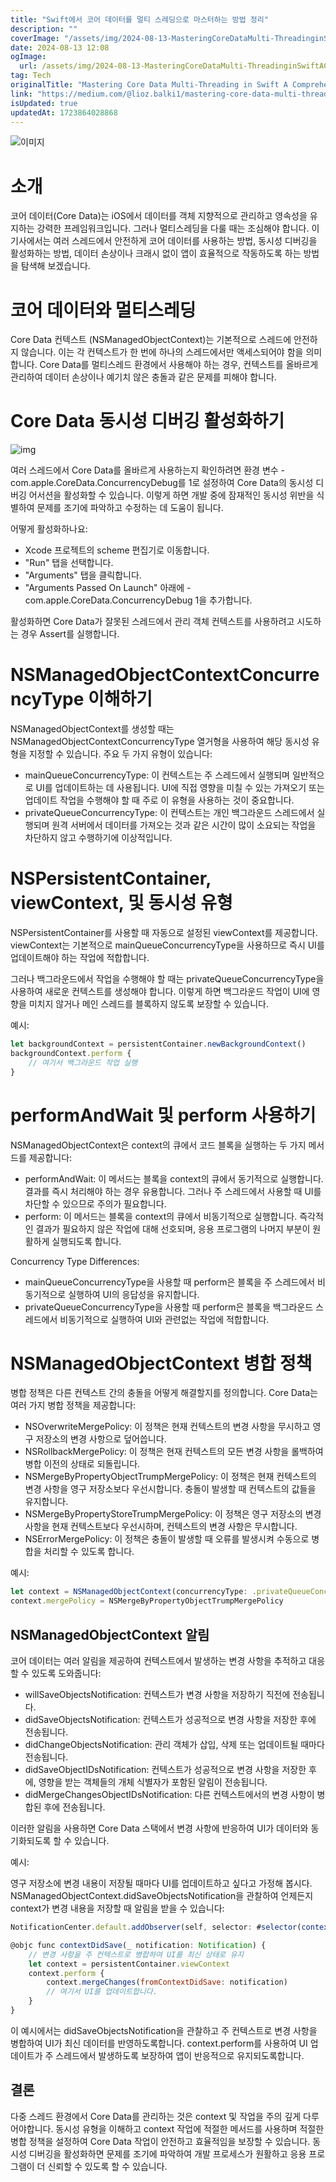 ```yaml
---
title: "Swift에서 코어 데이터를 멀티 스레딩으로 마스터하는 방법 정리"
description: ""
coverImage: "/assets/img/2024-08-13-MasteringCoreDataMulti-ThreadinginSwiftAComprehensiveGuide_0.png"
date: 2024-08-13 12:08
ogImage:
  url: /assets/img/2024-08-13-MasteringCoreDataMulti-ThreadinginSwiftAComprehensiveGuide_0.png
tag: Tech
originalTitle: "Mastering Core Data Multi-Threading in Swift A Comprehensive Guide"
link: "https://medium.com/@lioz.balki1/mastering-core-data-multi-threading-in-swift-a-comprehensive-guide-a80c80038f00"
isUpdated: true
updatedAt: 1723864028868
---
```


![이미지](/assets/img/2024-08-13-MasteringCoreDataMulti-ThreadinginSwiftAComprehensiveGuide_0.png)

# 소개

코어 데이터(Core Data)는 iOS에서 데이터를 객체 지향적으로 관리하고 영속성을 유지하는 강력한 프레임워크입니다. 그러나 멀티스레딩을 다룰 때는 조심해야 합니다. 이 기사에서는 여러 스레드에서 안전하게 코어 데이터를 사용하는 방법, 동시성 디버깅을 활성화하는 방법, 데이터 손상이나 크래시 없이 앱이 효율적으로 작동하도록 하는 방법을 탐색해 보겠습니다.

# 코어 데이터와 멀티스레딩

<!-- seedividend - 사각형 -->

<ins class="adsbygoogle"
     style="display:block"
     data-ad-client="ca-pub-4877378276818686"
     data-ad-slot="1898504329"
     data-ad-format="auto"
     data-full-width-responsive="true"></ins>

<script>
     (adsbygoogle = window.adsbygoogle || []).push({});
</script>

Core Data 컨텍스트 (NSManagedObjectContext)는 기본적으로 스레드에 안전하지 않습니다. 이는 각 컨텍스트가 한 번에 하나의 스레드에서만 액세스되어야 함을 의미합니다. Core Data를 멀티스레드 환경에서 사용해야 하는 경우, 컨텍스트를 올바르게 관리하여 데이터 손상이나 예기치 않은 충돌과 같은 문제를 피해야 합니다.

# Core Data 동시성 디버깅 활성화하기

![img](/assets/img/2024-08-13-MasteringCoreDataMulti-ThreadinginSwiftAComprehensiveGuide_1.png)

여러 스레드에서 Core Data를 올바르게 사용하는지 확인하려면 환경 변수 -com.apple.CoreData.ConcurrencyDebug를 1로 설정하여 Core Data의 동시성 디버깅 어서션을 활성화할 수 있습니다. 이렇게 하면 개발 중에 잠재적인 동시성 위반을 식별하여 문제를 조기에 파악하고 수정하는 데 도움이 됩니다.

<!-- seedividend - 사각형 -->

<ins class="adsbygoogle"
     style="display:block"
     data-ad-client="ca-pub-4877378276818686"
     data-ad-slot="1898504329"
     data-ad-format="auto"
     data-full-width-responsive="true"></ins>

<script>
     (adsbygoogle = window.adsbygoogle || []).push({});
</script>

어떻게 활성화하나요:

- Xcode 프로젝트의 scheme 편집기로 이동합니다.
- "Run" 탭을 선택합니다.
- "Arguments" 탭을 클릭합니다.
- "Arguments Passed On Launch" 아래에 -com.apple.CoreData.ConcurrencyDebug 1을 추가합니다.

활성화하면 Core Data가 잘못된 스레드에서 관리 객체 컨텍스트를 사용하려고 시도하는 경우 Assert를 실행합니다.

# NSManagedObjectContextConcurrencyType 이해하기

<!-- seedividend - 사각형 -->

<ins class="adsbygoogle"
     style="display:block"
     data-ad-client="ca-pub-4877378276818686"
     data-ad-slot="1898504329"
     data-ad-format="auto"
     data-full-width-responsive="true"></ins>

<script>
     (adsbygoogle = window.adsbygoogle || []).push({});
</script>

NSManagedObjectContext를 생성할 때는 NSManagedObjectContextConcurrencyType 열거형을 사용하여 해당 동시성 유형을 지정할 수 있습니다. 주요 두 가지 유형이 있습니다:

- mainQueueConcurrencyType: 이 컨텍스트는 주 스레드에서 실행되며 일반적으로 UI를 업데이트하는 데 사용됩니다. UI에 직접 영향을 미칠 수 있는 가져오기 또는 업데이트 작업을 수행해야 할 때 주로 이 유형을 사용하는 것이 중요합니다.
- privateQueueConcurrencyType: 이 컨텍스트는 개인 백그라운드 스레드에서 실행되며 원격 서버에서 데이터를 가져오는 것과 같은 시간이 많이 소요되는 작업을 차단하지 않고 수행하기에 이상적입니다.

# NSPersistentContainer, viewContext, 및 동시성 유형

NSPersistentContainer를 사용할 때 자동으로 설정된 viewContext를 제공합니다. viewContext는 기본적으로 mainQueueConcurrencyType을 사용하므로 즉시 UI를 업데이트해야 하는 작업에 적합합니다.

<!-- seedividend - 사각형 -->

<ins class="adsbygoogle"
     style="display:block"
     data-ad-client="ca-pub-4877378276818686"
     data-ad-slot="1898504329"
     data-ad-format="auto"
     data-full-width-responsive="true"></ins>

<script>
     (adsbygoogle = window.adsbygoogle || []).push({});
</script>

그러나 백그라운드에서 작업을 수행해야 할 때는 privateQueueConcurrencyType을 사용하여 새로운 컨텍스트를 생성해야 합니다. 이렇게 하면 백그라운드 작업이 UI에 영향을 미치지 않거나 메인 스레드를 블록하지 않도록 보장할 수 있습니다.

예시:

```js
let backgroundContext = persistentContainer.newBackgroundContext()
backgroundContext.perform {
    // 여기서 백그라운드 작업 실행
}
```

# performAndWait 및 perform 사용하기

<!-- seedividend - 사각형 -->

<ins class="adsbygoogle"
     style="display:block"
     data-ad-client="ca-pub-4877378276818686"
     data-ad-slot="1898504329"
     data-ad-format="auto"
     data-full-width-responsive="true"></ins>

<script>
     (adsbygoogle = window.adsbygoogle || []).push({});
</script>

NSManagedObjectContext은 context의 큐에서 코드 블록을 실행하는 두 가지 메서드를 제공합니다:

- performAndWait: 이 메서드는 블록을 context의 큐에서 동기적으로 실행합니다. 결과를 즉시 처리해야 하는 경우 유용합니다. 그러나 주 스레드에서 사용할 때 UI를 차단할 수 있으므로 주의가 필요합니다.
- perform: 이 메서드는 블록을 context의 큐에서 비동기적으로 실행합니다. 즉각적인 결과가 필요하지 않은 작업에 대해 선호되며, 응용 프로그램의 나머지 부분이 원활하게 실행되도록 합니다.

Concurrency Type Differences:

- mainQueueConcurrencyType을 사용할 때 perform은 블록을 주 스레드에서 비동기적으로 실행하여 UI의 응답성을 유지합니다.
- privateQueueConcurrencyType을 사용할 때 perform은 블록을 백그라운드 스레드에서 비동기적으로 실행하여 UI와 관련없는 작업에 적합합니다.

<!-- seedividend - 사각형 -->

<ins class="adsbygoogle"
     style="display:block"
     data-ad-client="ca-pub-4877378276818686"
     data-ad-slot="1898504329"
     data-ad-format="auto"
     data-full-width-responsive="true"></ins>

<script>
     (adsbygoogle = window.adsbygoogle || []).push({});
</script>

# NSManagedObjectContext 병합 정책

병합 정책은 다른 컨텍스트 간의 충돌을 어떻게 해결할지를 정의합니다. Core Data는 여러 가지 병합 정책을 제공합니다:

- NSOverwriteMergePolicy: 이 정책은 현재 컨텍스트의 변경 사항을 무시하고 영구 저장소의 변경 사항으로 덮어씁니다.
- NSRollbackMergePolicy: 이 정책은 현재 컨텍스트의 모든 변경 사항을 롤백하여 병합 이전의 상태로 되돌립니다.
- NSMergeByPropertyObjectTrumpMergePolicy: 이 정책은 현재 컨텍스트의 변경 사항을 영구 저장소보다 우선시합니다. 충돌이 발생할 때 컨텍스트의 값들을 유지합니다.
- NSMergeByPropertyStoreTrumpMergePolicy: 이 정책은 영구 저장소의 변경 사항을 현재 컨텍스트보다 우선시하며, 컨텍스트의 변경 사항은 무시합니다.
- NSErrorMergePolicy: 이 정책은 충돌이 발생할 때 오류를 발생시켜 수동으로 병합을 처리할 수 있도록 합니다.

예시:

<!-- seedividend - 사각형 -->

<ins class="adsbygoogle"
     style="display:block"
     data-ad-client="ca-pub-4877378276818686"
     data-ad-slot="1898504329"
     data-ad-format="auto"
     data-full-width-responsive="true"></ins>

<script>
     (adsbygoogle = window.adsbygoogle || []).push({});
</script>

```js
let context = NSManagedObjectContext(concurrencyType: .privateQueueConcurrencyType)
context.mergePolicy = NSMergeByPropertyObjectTrumpMergePolicy
```

## NSManagedObjectContext 알림

코어 데이터는 여러 알림을 제공하여 컨텍스트에서 발생하는 변경 사항을 추적하고 대응할 수 있도록 도와줍니다:

- willSaveObjectsNotification: 컨텍스트가 변경 사항을 저장하기 직전에 전송됩니다.
- didSaveObjectsNotification: 컨텍스트가 성공적으로 변경 사항을 저장한 후에 전송됩니다.
- didChangeObjectsNotification: 관리 객체가 삽입, 삭제 또는 업데이트될 때마다 전송됩니다.
- didSaveObjectIDsNotification: 컨텍스트가 성공적으로 변경 사항을 저장한 후에, 영향을 받는 객체들의 개체 식별자가 포함된 알림이 전송됩니다.
- didMergeChangesObjectIDsNotification: 다른 컨텍스트에서의 변경 사항이 병합된 후에 전송됩니다.

<!-- seedividend - 사각형 -->

<ins class="adsbygoogle"
     style="display:block"
     data-ad-client="ca-pub-4877378276818686"
     data-ad-slot="1898504329"
     data-ad-format="auto"
     data-full-width-responsive="true"></ins>

<script>
     (adsbygoogle = window.adsbygoogle || []).push({});
</script>

이러한 알림을 사용하면 Core Data 스택에서 변경 사항에 반응하여 UI가 데이터와 동기화되도록 할 수 있습니다.

예시:

영구 저장소에 변경 내용이 저장될 때마다 UI를 업데이트하고 싶다고 가정해 봅시다. NSManagedObjectContext.didSaveObjectsNotification을 관찰하여 언제든지 context가 변경 내용을 저장할 때 알림을 받을 수 있습니다:

```js
NotificationCenter.default.addObserver(self, selector: #selector(contextDidSave(_:)), name: NSManagedObjectContext.didSaveObjectsNotification, object: nil)

@objc func contextDidSave(_ notification: Notification) {
    // 변경 사항을 주 컨텍스트로 병합하여 UI를 최신 상태로 유지
    let context = persistentContainer.viewContext
    context.perform {
        context.mergeChanges(fromContextDidSave: notification)
        // 여기서 UI를 업데이트합니다.
    }
}
```

<!-- seedividend - 사각형 -->

<ins class="adsbygoogle"
     style="display:block"
     data-ad-client="ca-pub-4877378276818686"
     data-ad-slot="1898504329"
     data-ad-format="auto"
     data-full-width-responsive="true"></ins>

<script>
     (adsbygoogle = window.adsbygoogle || []).push({});
</script>

이 예시에서는 didSaveObjectsNotification을 관찰하고 주 컨텍스트로 변경 사항을 병합하여 UI가 최신 데이터를 반영하도록합니다. context.perform를 사용하여 UI 업데이트가 주 스레드에서 발생하도록 보장하여 앱이 반응적으로 유지되도록합니다.

## 결론

다중 스레드 환경에서 Core Data를 관리하는 것은 context 및 작업을 주의 깊게 다루어야합니다. 동시성 유형을 이해하고 context 작업에 적절한 메서드를 사용하며 적절한 병합 정책을 설정하여 Core Data 작업이 안전하고 효율적임을 보장할 수 있습니다. 동시성 디버깅을 활성화하면 문제를 조기에 파악하여 개발 프로세스가 원활하고 응용 프로그램이 더 신뢰할 수 있도록 할 수 있습니다.
